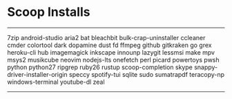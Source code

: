 ﻿# Scoop Installs

---

7zip
android-studio
aria2
bat
bleachbit
bulk-crap-uninstaller
ccleaner
cmder
colortool
dark
dopamine
dust
fd
ffmpeg
github
gitkraken
go
grex
heroku-cli
hub
imagemagick
inkscape
innounp
lazygit
lessmsi
make
mpv
msys2
musikcube
neovim
nodejs-lts
onefetch
perl
picard
powertoys
pwsh
python
python27
ripgrep
ruby26
rustup
scoop-completion
skype
snappy-driver-installer-origin
speccy
spotify-tui
sqlite
sudo
sumatrapdf
teracopy-np
windows-terminal
youtube-dl
zeal

---
